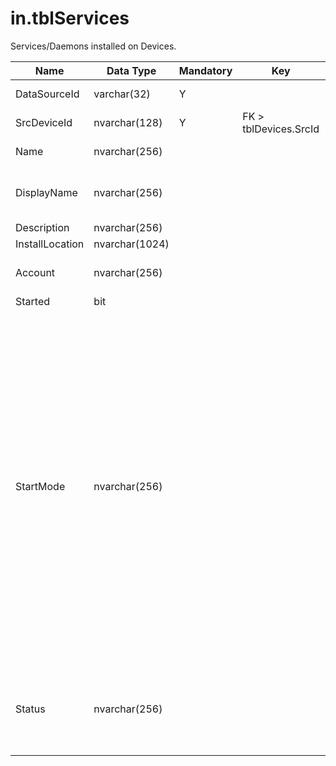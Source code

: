 # in.tblServices

Services/Daemons installed on Devices.

| Name            | Data Type      | Mandatory | Key                   | Comment                                                                                                                                                                                                                                                                                                                                                                                                                                                                                                                                                                                                                                                                                                       |
|-----------------|----------------|-----------|-----------------------|---------------------------------------------------------------------------------------------------------------------------------------------------------------------------------------------------------------------------------------------------------------------------------------------------------------------------------------------------------------------------------------------------------------------------------------------------------------------------------------------------------------------------------------------------------------------------------------------------------------------------------------------------------------------------------------------------------------|
| DataSourceId    | varchar(32)    | Y         |                       | Unique ID of the source of this record.                                                                                                                                                                                                                                                                                                                                                                                                                                                                                                                                                                                                                                                                       |
| SrcDevice​​Id     | nvarchar(128)  | Y         | FK > tblDevices.SrcId | Device this service is running on.                                                                                                                                                                                                                                                                                                                                                                                                                                                                                                                                                                                                                                                                            |
| Name            | nvarchar(256)  |           |                       | Win32_Service.Name. This is the actual Service Name.                                                                                                                                                                                                                                                                                                                                                                                                                                                                                                                                                                                                                                                          |
| DisplayName     | nvarchar(256)  |           |                       | Win32_Service.DisplayName. This is the name of the service as displayed in the management console.                                                                                                                                                                                                                                                                                                                                                                                                                                                                                                                                                                                                            |
| Description     | nvarchar(256)  |           |                       | Win32_Service.Description.                                                                                                                                                                                                                                                                                                                                                                                                                                                                                                                                                                                                                                                                                    |
| InstallLocation | nvarchar(1024) |           |                       |                                                                                                                                                                                                                                                                                                                                                                                                                                                                                                                                                                                                                                                                                                               |
| Account         | nvarchar(256)  |           |                       | Win32_Service.StartName. Account name under which a service runs.                                                                                                                                                                                                                                                                                                                                                                                                                                                                                                                                                                                                                                             |
| Started         | bit            |           |                       | True if the service started.                                                                                                                                                                                                                                                                                                                                                                                                                                                                                                                                                                                                                                                                                  |
| StartMode       | nvarchar(256)  |           |                       | Win32_Service.StartMode. Posible values:<br/>"Boot" - Device driver started by the operating system loader (valid only for driver services).<br/>"System" - Device driver started by the operating system initialization process. (valid only for driver services).<br/>"Auto" - Service to be started automatically by the service control manager during system startup. Auto services are started even if a user does not log on.<br/>"Manual" - Service to be started by the Service Control Manager when a process calls the StartService method. These services do not start unless a user logs on and starts them.<br/>"Disabled" - Service that cannot be started until its StartMode is changed to either Auto or Manual. |
| Status          | nvarchar(256)  |           |                       | Win32_Service.Status. Possible values: OK , Error, Degraded, Unknown, Pred Fail, Starting, Stopping, Service, Stressed, NonRecover, No Contact, Lost Comm                                                                                                                                                                                                                                                                                                                                                                                                                                                                                                                                                     |